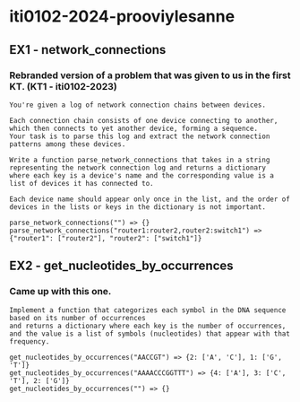 # iti0102-2024-prooviylesanne 

## EX1 - network_connections

### Rebranded version of a problem that was given to us in the first KT. (KT1 - iti0102-2023)
    You're given a log of network connection chains between devices. 

    Each connection chain consists of one device connecting to another, which then connects to yet another device, forming a sequence. 
    Your task is to parse this log and extract the network connection patterns among these devices.

    Write a function parse_network_connections that takes in a string representing the network connection log and returns a dictionary 
    where each key is a device's name and the corresponding value is a list of devices it has connected to.

    Each device name should appear only once in the list, and the order of devices in the lists or keys in the dictionary is not important.

    parse_network_connections("") => {}
    parse_network_connections("router1:router2,router2:switch1") => {"router1": ["router2"], "router2": ["switch1"]}

## EX2 - get_nucleotides_by_occurrences

### Came up with this one.

    Implement a function that categorizes each symbol in the DNA sequence based on its number of occurrences
    and returns a dictionary where each key is the number of occurrences, 
    and the value is a list of symbols (nucleotides) that appear with that frequency. 

    get_nucleotides_by_occurrences("AACCGT") => {2: ['A', 'C'], 1: ['G', 'T']}
    get_nucleotides_by_occurrences("AAAACCCGGTTT") => {4: ['A'], 3: ['C', 'T'], 2: ['G']}
    get_nucleotides_by_occurrences("") => {}